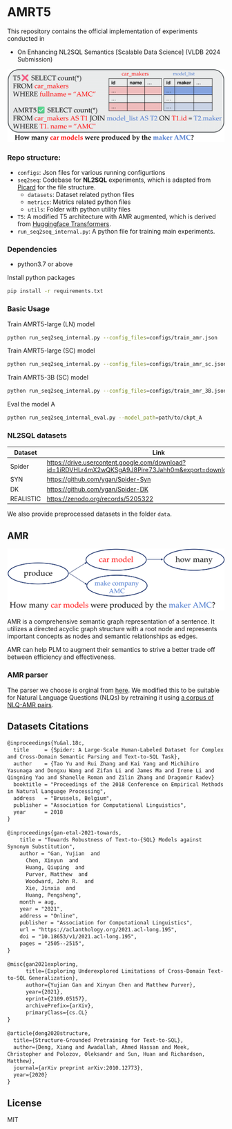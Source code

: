# AMRT5

This repository contains the official implementation of experiments conducted in
- On Enhancing NL2SQL Semantics \[Scalable Data Science\] (VLDB 2024 Submission)

<img src="casestudy.png">

### Repo structure:
- `configs`: Json files for various running configurtions
- `seq2seq`: Codebase for **NL2SQL** experiments, which is adapted from [Picard](https://github.com/ServiceNow/picard) for the file structure.
  - `datasets`: Dataset related python files
  - `metrics`: Metrics related python files
  - `utils`: Folder with python utility files
- `T5`: A modified T5 architecture with AMR augmented, which is derived from [Huggingface Transformers](https://github.com/huggingface/transformers).
- `run_seq2seq_internal.py`: A python file for training main experiments.

### Dependencies
 - python3.7 or above
   
Install python packages

```bash
pip install -r requirements.txt
```

### Basic Usage

Train AMRT5-large (LN) model
```bash
python run_seq2seq_internal.py --config_files=configs/train_amr.json
```

Train AMRT5-large (SC) model
```bash
python run_seq2seq_internal.py --config_files=configs/train_amr_sc.json
```

Train AMRT5-3B (SC) model
```bash
python run_seq2seq_internal.py --config_files=configs/train_amr_3B.json
```

Eval the model A 
```bash
python run_seq2seq_internal_eval.py --model_path=path/to/ckpt_A
```

### NL2SQL datasets

| Dataset        |Link|
|------------------|-----------------|
| Spider        |  https://drive.usercontent.google.com/download?id=1iRDVHLr4mX2wQKSgA9J8Pire73Jahh0m&export=download&authuser=0           | 
| SYN | https://github.com/ygan/Spider-Syn            |
| DK        | https://github.com/ygan/Spider-DK            |
| REALISTIC |https://zenodo.org/records/5205322            |

We also provide preprocessed datasets in the folder `data`.

## AMR

<img src="AMR.png"> 

AMR is a comprehensive semantic graph representation of a sentence. It utilizes a directed acyclic graph structure with a root node and represents important concepts as nodes and semantic relationships as edges.

AMR can help PLM to augment their semantics to strive a better trade off between efficiency and effectiveness.

### AMR parser

The parser we choose is orginal from [here](https://github.com/goodbai-nlp/AMRBART). We modified this to be suitable for Natural Language Questions (NLQs) by retraining it using [a corpus of NLQ-AMR pairs](https://github.com/IBM/AMR-annotations).


## Datasets Citations

```
@inproceedings{Yu&al.18c,
  title     = {Spider: A Large-Scale Human-Labeled Dataset for Complex and Cross-Domain Semantic Parsing and Text-to-SQL Task},
  author    = {Tao Yu and Rui Zhang and Kai Yang and Michihiro Yasunaga and Dongxu Wang and Zifan Li and James Ma and Irene Li and Qingning Yao and Shanelle Roman and Zilin Zhang and Dragomir Radev}
  booktitle = "Proceedings of the 2018 Conference on Empirical Methods in Natural Language Processing",
  address   = "Brussels, Belgium",
  publisher = "Association for Computational Linguistics",
  year      = 2018
}

@inproceedings{gan-etal-2021-towards,
    title = "Towards Robustness of Text-to-{SQL} Models against Synonym Substitution",
    author = "Gan, Yujian  and
      Chen, Xinyun  and
      Huang, Qiuping  and
      Purver, Matthew  and
      Woodward, John R.  and
      Xie, Jinxia  and
      Huang, Pengsheng",
    month = aug,
    year = "2021",
    address = "Online",
    publisher = "Association for Computational Linguistics",
    url = "https://aclanthology.org/2021.acl-long.195",
    doi = "10.18653/v1/2021.acl-long.195",
    pages = "2505--2515",
}

@misc{gan2021exploring,
      title={Exploring Underexplored Limitations of Cross-Domain Text-to-SQL Generalization}, 
      author={Yujian Gan and Xinyun Chen and Matthew Purver},
      year={2021},
      eprint={2109.05157},
      archivePrefix={arXiv},
      primaryClass={cs.CL}
}

@article{deng2020structure,
  title={Structure-Grounded Pretraining for Text-to-SQL},
  author={Deng, Xiang and Awadallah, Ahmed Hassan and Meek, Christopher and Polozov, Oleksandr and Sun, Huan and Richardson, Matthew},
  journal={arXiv preprint arXiv:2010.12773},
  year={2020}
}
```



## License

MIT
